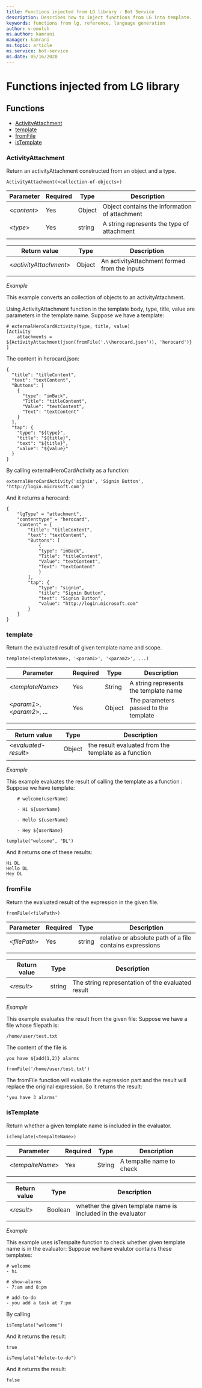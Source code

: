 ```yaml
---
title: Functions injected from LG library - Bot Service
description: Describes how to inject functions from LG into template. 
keywords: functions from lg, reference, language generation
author: v-emolsh
ms.author: kamrani
manager: kamrani
ms.topic: article
ms.service: bot-service
ms.date: 05/16/2020
---
```



# Functions injected from LG library

## Functions
- [ActivityAttachment](#ActivityAttachment)
- [template](#template)
- [fromFile](#fromFile)
- [isTemplate](#isTemplate)

<a name="ActivityAttachment"></a>
### ActivityAttachment

Return an activityAttachment constructed from an object and a type.

```
ActivityAttachment(<collection-of-objects>)
```

| Parameter | Required | Type | Description |
| --------- | -------- | ---- | ----------- |
| <*content*> | Yes | Object  | Object contains the information of attachment |
| <*type*> | Yes | string  | A string represents the type of attachment |
|||||

| Return value | Type | Description |
| ------------ | -----| ----------- |
| <*activityAttachment*> | Object | An activityAttachment formed from the inputs |
||||

*Example*

This example converts an collection of objects to an activityAttachment.

Using ActivityAttachment function in the template body, type, title, value are parameters in the template name.
Suppose we have a template:

```
# externalHeroCardActivity(type, title, value)
[Activity
    attachments = ${ActivityAttachment(json(fromFile('.\\herocard.json')), 'herocard')}
]
```

The content in herocard.json:

```
{
  "title": "titleContent",
  "text": "textContent",
  "Buttons": [
    {
      "type": "imBack",
      "Title": "titleContent",
      "Value": "textContent",
      "Text": "textContent"
    }
  ],
  "tap": {
    "type": "${type}",
    "title": "${title}",
    "text": "${title}",
    "value": "${value}"
  }
}
```

By calling externalHeroCardActivity as a function:

```
externalHeroCardActivity('signin', 'Signin Button', 'http://login.microsoft.com')
```

And it returns a herocard:

```
{
    "lgType" = "attachment",
    "contenttype" = "herocard",
    "content" = {
        "title": "titleContent",
        "text": "textContent",
        "Buttons": [
            {
            "type": "imBack",
            "Title": "titleContent",
            "Value": "textContent",
            "Text": "textContent"
            }
        ],
        "tap": {
            "type": "signin",
            "title": "Signin Button",
            "text": "Signin Button",
            "value": "http://login.microsoft.com"
        }
    }
}
```

<a name="template"></a>
### template

Return the evaluated result of given template name and scope.

```
template(<templateName>, '<param1>', '<param2>', ...)
```

| Parameter | Required | Type | Description |
| --------- | -------- | ---- | ----------- |
| <*templateName*> | Yes | String  | A string represents the template name |
| <*param1*>,<*param2*>, ... | Yes | Object  | The  parameters passed to the template |
|||||

| Return value | Type | Description |
| ------------ | -----| ----------- |
| <*evaluated-result*> | Object | the result evaluated from the template as a function  |
||||

*Example*

This example evaluates the result of calling the template as a function :
Suppose we have template:

```    
    # welcome(userName)

    - Hi ${userName}

    - Hello ${userName}

    - Hey ${userName}
```

```
template("welcome", "DL")
```

And it returns one of these results:

```
Hi DL
Hello DL
Hey DL
```

<a name="fromFile"></a>

### fromFile

Return the evaluated result of the expression in the given file. 

```
fromFile(<filePath>)
```

| Parameter | Required | Type | Description |
| --------- | -------- | ---- | ----------- |
| <*filePath*> | Yes | string  | relative or absolute path of a file contains expressions |
|||||

| Return value | Type | Description |
| ------------ | -----| ----------- |
| <*result*> | string | The string representation of the evaluated result |
||||

*Example*

This example evaluates the result from the given file:
Suppose we have a file whose filepath is:  

`/home/user/test.txt`


The content of the file is 


`you have ${add(1,2)} alarms`

```
fromFile('/home/user/test.txt')
```

The fromFile function will evaluate the expression part and the result will replace the original expression. So it returns the result: 

`'you have 3 alarms'`

<a name="isTemplate"></a>
### isTemplate

Return whether a given template name is included in the evaluator.

```
isTemplate(<tempalteName>)
```

| Parameter | Required | Type | Description |
| --------- | -------- | ---- | ----------- |
| <*tempalteName*> | Yes | String  | A tempalte name to check |
|||||

| Return value | Type | Description |
| ------------ | -----| ----------- |
| <*result*> | Boolean | whether the given template name is included in the evaluator  |
||||

*Example*

This example uses isTempalte function to check whether given template name is in the evaluator:
Suppose we have evalutor contains these templates:

```
# welcome
- hi

# show-alarms
- 7:am and 8:pm

# add-to-do
- you add a task at 7:pm
```

By calling

```
isTemplate("welcome")
```

And it returns the result:

```
true
```

```
isTemplate("delete-to-do")
```

And it returns the result:

```
false
```
